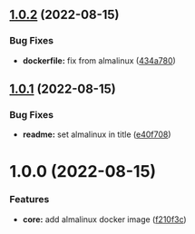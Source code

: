 ## [1.0.2](https://github.com/attilasomogyi/almalinux-docker-image/compare/v1.0.1...v1.0.2) (2022-08-15)


### Bug Fixes

* **dockerfile:** fix from almalinux ([434a780](https://github.com/attilasomogyi/almalinux-docker-image/commit/434a7801adb43abb33b1bc0b9fab2e2afdd4ab88))

## [1.0.1](https://github.com/attilasomogyi/almalinux-docker-image/compare/v1.0.0...v1.0.1) (2022-08-15)


### Bug Fixes

* **readme:** set almalinux in title ([e40f708](https://github.com/attilasomogyi/almalinux-docker-image/commit/e40f70874591c57725b0f0858b37a5636beb5ec9))

# 1.0.0 (2022-08-15)


### Features

* **core:** add almalinux docker image ([f210f3c](https://github.com/attilasomogyi/almalinux-docker-image/commit/f210f3cf3c92f69db6886676350b2c3c7fb3e41d))
